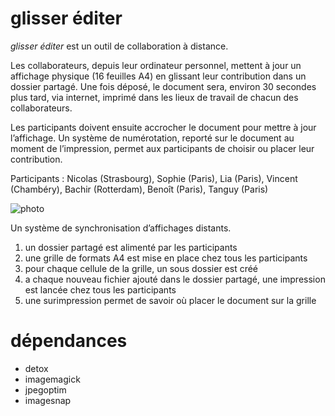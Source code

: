 glisser éditer
====

*glisser éditer* est un outil de collaboration à distance. 

Les collaborateurs, depuis leur ordinateur personnel, mettent à jour un affichage physique (16 feuilles A4) en glissant leur contribution dans un dossier partagé. Une fois déposé, le document sera, environ 30 secondes plus tard, via internet, imprimé dans les lieux de travail de chacun des collaborateurs. 

Les participants doivent ensuite accrocher le document pour mettre à jour l’affichage. Un système de numérotation, reporté sur le document au moment de l’impression, permet aux participants de choisir ou placer leur contribution.

Participants : Nicolas (Strasbourg), Sophie (Paris), Lia  (Paris), Vincent (Chambéry), Bachir (Rotterdam), Benoît (Paris), Tanguy (Paris) 


![photo](https://pbs.twimg.com/media/BMyunYMCIAApryD.jpg)

Un système de synchronisation d’affichages distants.

1. un dossier partagé est alimenté par les participants 
2. une grille de formats A4 est mise en place chez tous les participants
3. pour chaque cellule de la grille, un sous dossier est créé 
4. a chaque nouveau fichier ajouté dans le dossier partagé, une impression est lancée chez tous les participants 
5. une surimpression permet de savoir où placer le document sur la grille

# dépendances

- detox
- imagemagick
- jpegoptim
- imagesnap

